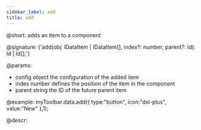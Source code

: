 ```yaml
---
sidebar_label: add
title: add
---          
```


@short: adds an item to a component

@signature: {'add(obj: IDataItem | IDataItem[], index?: number, parent?: Id): Id | Id[];'}

@params:
- config 		object    		the configuration of the added item
- index 		number	    	defines the position of the item in the component
- parent 		string		    the ID of the future parent item

@example:
myToolbar.data.add({
    type:"button",
    icon:"dxi-plus",
    value:"New"
},1);


@descr:

